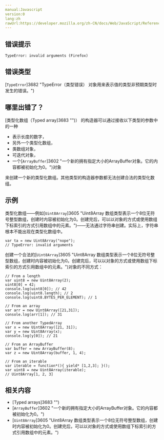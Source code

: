```yaml
---
manual:Javascript
version:0
lang:zh
rawUrl:https://developer.mozilla.org/zh-CN/docs/Web/JavaScript/Reference/Errors/Typed_array_invalid_arguments
---
```






## 错误提示<a name="错误提示"></a>

```
TypeError: invalid arguments (Firefox)
```

## 错误类型<a name="错误类型"></a>


[`TypeError`]3682 "TypeError（类型错误） 对象用来表示值的类型非预期类型时发生的错误。")


## 哪里出错了？<a name="哪里出错了？"></a>


[类型化数组（Typed array]3683 "")） 的构造器可以通过接收以下类型的参数中的一种


* 表示长度的数字，
* 另外一个类型化数组，
* 类数组对象，
* 可迭代对象，
* 一个[`ArrayBuffer`]3602 "一个新的拥有指定大小的ArrayBuffer对象。它的内容都被初始化为0。")对象


来创建一个新的类型化数组。其他类型的构造器参数都无法创建合法的类型化数组。


## 示例<a name="示例"></a>


类型化数组——例如[`Uint8Array`]3605 "Uint8Array 数组类型表示一个8位无符号整型数组，创建时内容被初始化为0。创建完后，可以以对象的方式或使用数组下标索引的方式引用数组中的元素。")——无法通过字符串创建。实际上，字符串根本不能出现在类型化数组中。


```
var ta = new Uint8Array("nope");
// TypeError: invalid arguments
```


创建一个合法的[`Uint8Array`]3605 "Uint8Array 数组类型表示一个8位无符号整型数组，创建时内容被初始化为0。创建完后，可以以对象的方式或使用数组下标索引的方式引用数组中的元素。")对象的不同方式：


```
// From a length
var uint8 = new Uint8Array(2);
uint8[0] = 42;
console.log(uint8[0]); // 42
console.log(uint8.length); // 2
console.log(uint8.BYTES_PER_ELEMENT); // 1

// From an array
var arr = new Uint8Array([21,31]);
console.log(arr[1]); // 31

// From another TypedArray
var x = new Uint8Array([21, 31]);
var y = new Uint8Array(x);
console.log(y[0]); // 21

// From an ArrayBuffer
var buffer = new ArrayBuffer(8);
var z = new Uint8Array(buffer, 1, 4);

// From an iterable 
var iterable = function*(){ yield* [1,2,3]; }(); 
var uint8 = new Uint8Array(iterable); 
// Uint8Array[1, 2, 3]
```

## 相关内容<a name="相关内容"></a>

* [Typed arrays]3683 "")
* [`ArrayBuffer`]3602 "一个新的拥有指定大小的ArrayBuffer对象。它的内容都被初始化为0。")
* [`Uint8Array`]3605 "Uint8Array 数组类型表示一个8位无符号整型数组，创建时内容被初始化为0。创建完后，可以以对象的方式或使用数组下标索引的方式引用数组中的元素。")



